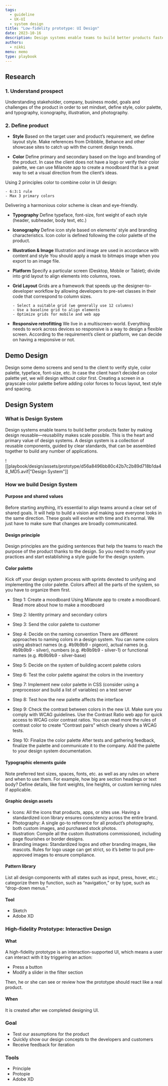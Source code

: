 ```yaml
---
tags:
  - guideline
  - UX-UI
  - system design
title: "Low-fidelity prototype: UI Design"
date: 2023-10-16
description: Design systems enable teams to build better products faster by making design reusable—reusability makes scale possible.
authors:
  - nikki
menu: memo
type: playbook
---
```


## Research
### 1. Understand prospect
Understanding stakeholder, company, business model, goals and challenges of the product in order to set mindset, define style, color palette, and typography, iconography, illustration, and photography.

### 2. Define product
* **Style**
Based on the target user and product’s requirement, we define layout style. Make references from Dribbble, Behance and other showcase sites to catch up with the current design trends.

* **Color**
Define primary and secondary based on the logo and branding of the product. In case the client does not have a logo or verify their color palette, we can use Milanote app to create a moodboard that is a great way to set a visual direction from the client’s ideas.

Using 2 principles color to combine color in UI design:

    - 6:3:1 rule
    - Max 3 primary colors

Delivering a harmonious color scheme is clean and eye-friendly.

* **Typography**
Define typeface, font-size, font weight of each style (header, subheader, body text, etc.)

* **Iconography**
Define icon style based on elements’ style and branding characteristics. Icon color is defined following the color palette of the product.

* **Illustration & Image**
Illustration and image are used in accordance with content and style
You should apply a mask to bitmaps image when you export to an image file.

* **Platform**
Specify a particular screen (Desktop, Mobile or Tablet); divide into grid layout to align elements into columns, rows.

* **Grid Layout**
Grids are a framework that speeds up the designer-to-developer workflow by allowing developers to pre-set classes in their code that correspond to column sizes.

      - Select a suitable grid (we generally use 12 columns)
      - Use a baseline grid to align elements
      - Optimize grids for mobile and web app

* **Responsive retrofitting**
We live in a multiscreen-world. Everything needs to work across devices so responsive is a way to design a flexible screen. According to the requirement’s client or platform, we can decide on having a responsive or not.

## Demo Design
Design some demo screens and send to the client to verify style, color palette, typeface, font-size, etc. In case the client hasn’t decided on color palette yet, we will design without color first. Creating a screen in a grayscale color palette before adding color forces to focus layout, text style and spacing.

## Design System
### What is Design System
Design systems enable teams to build better products faster by making design reusable—reusability makes scale possible. This is the heart and primary value of design systems. A design system is a collection of reusable components, guided by clear standards, that can be assembled together to build any number of applications.

![[playbook/design/assets/prototype/d56a8496bb80c42b7c2b89d718b1da48_MD5.avif|"Design System"]]

### How we build Design System
#### Purpose and shared values
Before starting anything, it’s essential to align teams around a clear set of shared goals. It will help to build a vision and making sure everyone looks in the same direction. These goals will evolve with time and it’s normal. We just have to make sure that changes are broadly communicated.

#### Design principle
Design principles are the guiding sentences that help the teams to reach the purpose of the product thanks to the design. So you need to modify your practices and start establishing a style guide for the design system.
#### Color palette
Kick off your design system process with sprints devoted to unifying and implementing the color palette. Colors affect all the parts of the system, so you have to organize them first.

* Step 1: Create a moodboard
Using Milanote app to create a moodboard. Read more about how to make a moodboard
* Step 2: Identity primary and secondary colors
* Step 3: Send the color palette to customer
* Step 4: Decide on the naming convention
There are different approaches to naming colors in a design system. You can name colors using abstract names (e.g. \#b9b9b9 - pigeon), actual names (e.g. \#b9b9b9 - silver), numbers (e.g. \#b9b9b9 - silver-1) or functional names (e.g. \#b9b9b9 - silver-base)

* Step 5: Decide on the system of building accent palette colors
* Step 6: Test the color palette against the colors in the inventory
* Step 7: Implement new color palette in CSS (consider using a preprocessor and build a list of variables) on a test server
* Step 8: Test how the new palette affects the interface
* Step 9: Check the contrast between colors in the new UI. Make sure you comply with WCAG guidelines.
Use the Contrast Ratio web app for quick access to WCAG color contrast ratios. You can read more the rules of contrast color to create “Contrast pairs” which clearly shows a WCAG tests.

* Step 10: Finalize the color palette
After tests and gathering feedback, finalize the palette and communicate it to the company. Add the palette to your design system documentation.

#### Typographic elements guide
Note preferred text sizes, spaces, fonts, etc. as well as any rules on where and when to use them. For example, how big are section headings or text body? Define details, like font weights, line heights, or custom kerning rules if applicable.

#### Graphic design assets
* Icons: All the icons that products, apps, or sites use. Having a standardized icon library ensures consistency across the entire brand.
* Photography: A single go-to reference for all product’s photography, both custom images, and purchased stock photos.
* Illustration: Compile all the custom illustrations commissioned, including page flourishes or border designs.
* Branding images: Standardized logos and other branding images, like mascots. Rules for logo usage can get strict, so it’s better to pull pre-approved images to ensure compliance.

#### Pattern library
List all design components with all states such as input, press, hover, etc.; categorize them by function, such as “navigation,” or by type, such as “drop-down menus.”

#### Tool
* Sketch
* Adobe XD

### High-fidelity Prototype: Interactive Design
#### What
A high-fidelity prototype is an interaction-supported UI, which means a user can interact with it by triggering an action:
* Press a button
* Modify a slider in the filter section

Then, he or she can see or review how the prototype should react like a real product.

#### When
It is created after we completed designing UI.

### Goal
* Test our assumptions for the product
* Quickly show our design concepts to the developers and customers
* Receive feedback for iteration

### Tools
* Principle
* Protopie
* Adobe XD
